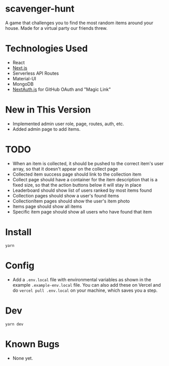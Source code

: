 # scavenger-hunt

A game that challenges you to find the most random items around your house. Made for a virtual party our friends threw.

# Technologies Used

- React
- [Next.js](https://nextjs.org)
- Serverless API Routes
- Material-UI
- MongoDB
- [NextAuth.js](https://next-auth.js.org) for GitHub OAuth and "Magic Link"

# New in This Version

- Implemented admin user role, page, routes, auth, etc.
- Added admin page to add items.

# TODO

- When an item is collected, it should be pushed to the correct item's user array, so that it doesn't appear on the collect page
- Collected item success page should link to the collection item
- Collect page should have a container for the item description that is a fixed size, so that the action buttons below it will stay in place
- Leaderboard should show list of users ranked by most items found
- Collection pages should show a user's found items
- CollectionItem pages should show the user's item photo
- Items page should show all items
- Specific item page should show all users who have found that item

# Install

`yarn`

# Config

- Add a `.env.local` file with environmental variables as shown in the example `.example-env.local` file. You can also add these on Vercel and do `vercel pull .env.local` on your machine, which saves you a step.

# Dev

`yarn dev`

# Known Bugs

- None yet.
